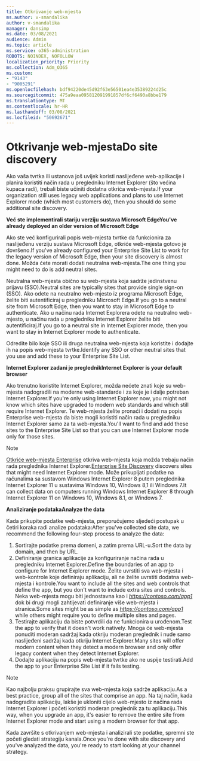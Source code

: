 ```yaml
---
title: Otkrivanje web-mjesta
ms.author: v-smandalika
author: v-smandalika
manager: dansimp
ms.date: 03/08/2021
audience: Admin
ms.topic: article
ms.service: o365-administration
ROBOTS: NOINDEX, NOFOLLOW
localization_priority: Priority
ms.collection: Adm_O365
ms.custom:
- "9143"
- "9005291"
ms.openlocfilehash: bdf94220de45d92f63e56501ea4e35389224d25c
ms.sourcegitcommit: 475a9eaa095812091991857df6cf6490a8bbe179
ms.translationtype: MT
ms.contentlocale: hr-HR
ms.lasthandoff: 03/08/2021
ms.locfileid: "50692671"
---
```

# <a name="do-site-discovery"></a><span data-ttu-id="75661-102">Otkrivanje web-mjesta</span><span class="sxs-lookup"><span data-stu-id="75661-102">Do site discovery</span></span>

<span data-ttu-id="75661-103">Ako vaša tvrtka ili ustanova još uvijek koristi naslijeđene web-aplikacije i planira koristiti način rada u pregledniku Internet Explorer (što većina kupaca radi), trebali biste učiniti dodatna otkrića web-mjesta.</span><span class="sxs-lookup"><span data-stu-id="75661-103">If your organization still uses legacy web applications and plans to use Internet Explorer mode (which most customers do), then you should do some additional site discovery.</span></span>

<span data-ttu-id="75661-104">**Već ste implementirali stariju verziju sustava Microsoft Edge**</span><span class="sxs-lookup"><span data-stu-id="75661-104">**You've already deployed an older version of Microsoft Edge**</span></span>

<span data-ttu-id="75661-105">Ako ste već konfigurirali popis web-mjesta tvrtke da funkcionira za naslijeđenu verziju sustava Microsoft Edge, otkriće web-mjesta gotovo je dovršeno.</span><span class="sxs-lookup"><span data-stu-id="75661-105">If you've already configured your Enterprise Site List to work for the legacy version of Microsoft Edge, then your site discovery is almost done.</span></span> <span data-ttu-id="75661-106">Možda ćete morati dodati neutralna web-mjesta.</span><span class="sxs-lookup"><span data-stu-id="75661-106">The one thing you might need to do is add neutral sites.</span></span>

<span data-ttu-id="75661-107">Neutralna web-mjesta obično su web-mjesta koja sadrže jedinstvenu prijavu (SSO).</span><span class="sxs-lookup"><span data-stu-id="75661-107">Neutral sites are typically sites that provide single sign-on (SSO).</span></span> <span data-ttu-id="75661-108">Ako odete na neutralno web-mjesto iz programa Microsoft Edge, želite biti autentificiraj u pregledniku Microsoft Edge.</span><span class="sxs-lookup"><span data-stu-id="75661-108">If you go to a neutral site from Microsoft Edge, then you want to stay in Microsoft Edge to authenticate.</span></span> <span data-ttu-id="75661-109">Ako u načinu rada Internet Explorera odete na neutralno web-mjesto, u načinu rada u pregledniku Internet Explorer želite biti autentificiraj.</span><span class="sxs-lookup"><span data-stu-id="75661-109">If you go to a neutral site in Internet Explorer mode, then you want to stay in Internet Explorer mode to authenticate.</span></span>

<span data-ttu-id="75661-110">Odredite bilo koje SSO ili druga neutralna web-mjesta koja koristite i dodajte ih na popis web-mjesta tvrtke.</span><span class="sxs-lookup"><span data-stu-id="75661-110">Identify any SSO or other neutral sites that you use and add these to your Enterprise Site List.</span></span>

<span data-ttu-id="75661-111">**Internet Explorer zadani je preglednik**</span><span class="sxs-lookup"><span data-stu-id="75661-111">**Internet Explorer is your default browser**</span></span>

<span data-ttu-id="75661-112">Ako trenutno koristite Internet Explorer, možda nećete znati koje su web-mjesta nadogradili na moderne web-standarde i za koje je i dalje potreban Internet Explorer.</span><span class="sxs-lookup"><span data-stu-id="75661-112">If you're only using Internet Explorer now, you might not know which sites have upgraded to modern web standards and which still require Internet Explorer.</span></span> <span data-ttu-id="75661-113">Te web-mjesta želite pronaći i dodati na popis Enterprise web-mjesta da biste mogli koristiti način rada u pregledniku Internet Explorer samo za ta web-mjesta.</span><span class="sxs-lookup"><span data-stu-id="75661-113">You'll want to find and add these sites to the Enterprise Site List so that you can use Internet Explorer mode only for those sites.</span></span>

> [!NOTE]
> <span data-ttu-id="75661-114">[Otkriće web-mjesta Enterprise](https://docs.microsoft.com/internet-explorer/ie11-deploy-guide/collect-data-using-enterprise-site-discovery) otkriva web-mjesta koja možda trebaju način rada preglednika Internet Explorer.</span><span class="sxs-lookup"><span data-stu-id="75661-114">[Enterprise Site Discovery](https://docs.microsoft.com/internet-explorer/ie11-deploy-guide/collect-data-using-enterprise-site-discovery) discovers sites that might need Internet Explorer mode.</span></span> <span data-ttu-id="75661-115">Može prikupljati podatke na računalima sa sustavom Windows Internet Explorer 8 putem preglednika Internet Explorer 11 u sustavima Windows 10, Windows 8,1 ili Windows 7.</span><span class="sxs-lookup"><span data-stu-id="75661-115">It can collect data on computers running Windows Internet Explorer 8 through Internet Explorer 11 on Windows 10, Windows 8.1, or Windows 7.</span></span>

<span data-ttu-id="75661-116">**Analiziranje podataka**</span><span class="sxs-lookup"><span data-stu-id="75661-116">**Analyze the data**</span></span>

<span data-ttu-id="75661-117">Kada prikupite podatke web-mjesta, preporučujemo sljedeći postupak u četiri koraka radi analize podataka:</span><span class="sxs-lookup"><span data-stu-id="75661-117">After you've collected site data, we recommend the following four-step process to analyze the data:</span></span>
1. <span data-ttu-id="75661-118">Sortirajte podatke prema domeni, a zatim prema URL-u.</span><span class="sxs-lookup"><span data-stu-id="75661-118">Sort the data by domain, and then by URL.</span></span>
2. <span data-ttu-id="75661-119">Definiranje granica aplikacije za konfiguriranje načina rada u pregledniku Internet Explorer.</span><span class="sxs-lookup"><span data-stu-id="75661-119">Define the boundaries of an app to configure for Internet Explorer mode.</span></span> <span data-ttu-id="75661-120">Želite uvrstiti sva web-mjesta i web-kontrole koje definiraju aplikaciju, ali ne želite uvrstiti dodatna web-mjesta i kontrole.</span><span class="sxs-lookup"><span data-stu-id="75661-120">You want to include all the sites and web controls that define the app, but you don't want to include extra sites and controls.</span></span> <span data-ttu-id="75661-121">Neka web-mjesta mogu biti jednostavna kao i *https://contoso.com/app1* dok bi drugi mogli zahtijevati definiranje više web-mjesta i stranica.</span><span class="sxs-lookup"><span data-stu-id="75661-121">Some sites might be as simple as *https://contoso.com/app1* while others might require you to define multiple sites and pages.</span></span>
3. <span data-ttu-id="75661-122">Testirajte aplikaciju da biste potvrdili da ne funkcionira u urođenom.</span><span class="sxs-lookup"><span data-stu-id="75661-122">Test the app to verify that it doesn't work natively.</span></span> <span data-ttu-id="75661-123">Mnoga će web-mjesta ponuditi moderan sadržaj kada otkriju moderan preglednik i nude samo naslijeđeni sadržaj kada otkriju Internet Explorer.</span><span class="sxs-lookup"><span data-stu-id="75661-123">Many sites will offer modern content when they detect a modern browser and only offer legacy content when they detect Internet Explorer.</span></span>
4. <span data-ttu-id="75661-124">Dodajte aplikaciju na popis web-mjesta tvrtke ako ne uspije testirati.</span><span class="sxs-lookup"><span data-stu-id="75661-124">Add the app to your Enterprise Site List if it fails testing.</span></span>

> [!NOTE]
> <span data-ttu-id="75661-125">Kao najbolju praksu grupirajte sva web-mjesta koja sadrže aplikaciju.</span><span class="sxs-lookup"><span data-stu-id="75661-125">As a best practice, group all of the sites that comprise an app.</span></span> <span data-ttu-id="75661-126">Na taj način, kada nadogradite aplikaciju, lakše je ukloniti cijelo web-mjesto iz načina rada Internet Explorer i početi koristiti moderan preglednik za tu aplikaciju.</span><span class="sxs-lookup"><span data-stu-id="75661-126">This way, when you upgrade an app, it's easier to remove the entire site from Internet Explorer mode and start using a modern browser for that app.</span></span>

<span data-ttu-id="75661-127">Kada završite s otkrivanjem web-mjesta i analizirali ste podatke, spremni ste početi gledati strategiju kanala.</span><span class="sxs-lookup"><span data-stu-id="75661-127">Once you're done with site discovery and you've analyzed the data, you're ready to start looking at your channel strategy.</span></span>

